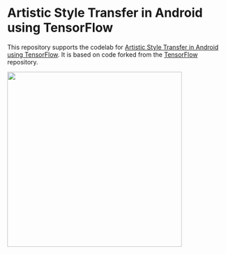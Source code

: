 # Artistic Style Transfer in Android using TensorFlow

This repository supports the codelab for [Artistic Style Transfer in Android using TensorFlow](https://codelabs.developers.google.com/codelabs/tensorflow-style-transfer-android/). It
is based on code forked from the [TensorFlow](https://github.com/tensorflow/tensorflow) repository.

<img src="https://miro.medium.com/max/1400/1*mPwXNmF7Xn9wK6_bjbaoPA.gif" height="400" />
